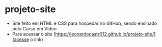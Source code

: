 # projeto-site
* Site feito em HTML e CSS para hospedar no GitHub, sendo ensinado pelo Curso em Vídeo
* Para acessar o site [https://leonardocastr012.github.io/projeto-site/](acesse o link)